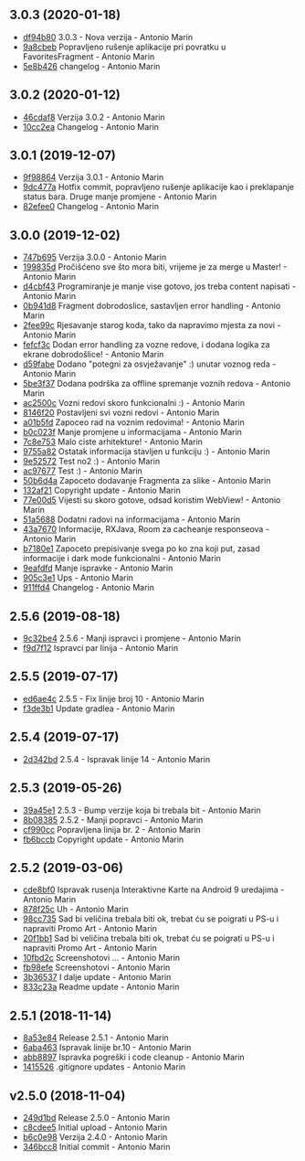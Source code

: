 ## 3.0.3 (2020-01-18)

* [df94b80](https://github.com/marinantonio/android-splitbus/commit/df94b8034dca4ea0eb64cc70b6e60632feb8e4ee) 3.0.3 - Nova verzija - Antonio Marin
* [9a8cbeb](https://github.com/marinantonio/android-splitbus/commit/9a8cbebed5c46c28fe3052814296525c20c63c65) Popravljeno rušenje aplikacije pri povratku u FavoritesFragment - Antonio Marin
* [5e8b426](https://github.com/marinantonio/android-splitbus/commit/5e8b4263047a8c90e9a2c60ec7dc099fc90ab72a) changelog - Antonio Marin


## 3.0.2 (2020-01-12)

* [46cdaf8](https://github.com/marinantonio/android-splitbus/commit/46cdaf82e8ff6b7a3da7c977b38dbd91f1f160c0) Verzija 3.0.2 - Antonio Marin
* [10cc2ea](https://github.com/marinantonio/android-splitbus/commit/10cc2eac64c3aa6313ab7c68a58be253f453c2d1) Changelog - Antonio Marin


## 3.0.1 (2019-12-07)

* [9f98864](https://github.com/marinantonio/android-splitbus/commit/9f98864e364fca6d17013df003ef479cd0fa7d27) Verzija 3.0.1 - Antonio Marin
* [9dc477a](https://github.com/marinantonio/android-splitbus/commit/9dc477a25cc7ccedd3eb881b05291865b959103d) Hotfix commit, popravljeno rušenje aplikacije kao i preklapanje status bara. Druge manje promjene - Antonio Marin
* [82efee0](https://github.com/marinantonio/android-splitbus/commit/82efee02a7672c39385546c2f7498ccfa5e56209) Changelog - Antonio Marin


## 3.0.0 (2019-12-02)

* [747b695](https://github.com/marinantonio/android-splitbus/commit/747b6954be27fe995645f983f1c8a44177d5dc64) Verzija 3.0.0 - Antonio Marin
* [199835d](https://github.com/marinantonio/android-splitbus/commit/199835dc11811ab0745ff9564be5dd582c20013d) Pročišćeno sve što mora biti, vrijeme je za merge u Master! - Antonio Marin
* [d4cbf43](https://github.com/marinantonio/android-splitbus/commit/d4cbf435035e34b29cd2aab58d7a76e9efdf6bf3) Programiranje je manje vise gotovo, jos treba content napisati - Antonio Marin
* [0b941d8](https://github.com/marinantonio/android-splitbus/commit/0b941d85e224a136e28569183b92bb3a1ab50e99) Fragment dobrodoslice, sastavljen error handling - Antonio Marin
* [2fee99c](https://github.com/marinantonio/android-splitbus/commit/2fee99c96e41531de0976e9542b7809631b22e9c) Rjesavanje starog koda, tako da napravimo mjesta za novi - Antonio Marin
* [fefcf3c](https://github.com/marinantonio/android-splitbus/commit/fefcf3ce3c616d4ba74dcc725f28ac368ba1c0ef) Dodan error handling za vozne redove, i dodana logika za ekrane dobrodošlice! - Antonio Marin
* [d59fabe](https://github.com/marinantonio/android-splitbus/commit/d59fabe891287b12c14911b63f8546ca93324f8f) Dodano "potegni za osvježavanje" :) unutar voznog reda - Antonio Marin
* [5be3f37](https://github.com/marinantonio/android-splitbus/commit/5be3f37cdc0788ab21db10a83205b23f9770d7bf) Dodana podrška za offline spremanje voznih redova - Antonio Marin
* [ac2500c](https://github.com/marinantonio/android-splitbus/commit/ac2500cd5b28a4818f2aa09f7a7fc81a68075a5e) Vozni redovi skoro funkcionalni :) - Antonio Marin
* [8146f20](https://github.com/marinantonio/android-splitbus/commit/8146f20b6c2f1096a39d2f2ee9ddbecb625d4847) Postavljeni svi vozni redovi - Antonio Marin
* [a01b5fd](https://github.com/marinantonio/android-splitbus/commit/a01b5fd9bf43a76d7a4e1ecdfb8d5bbafff1b557) Zapoceo rad na voznim redovima! - Antonio Marin
* [b0c023f](https://github.com/marinantonio/android-splitbus/commit/b0c023fe04434aa9820293c1306d7abe857bebe9) Manje promjene u informacijama - Antonio Marin
* [7c8e753](https://github.com/marinantonio/android-splitbus/commit/7c8e75334cb711e03f36d9b9f5446003ff97c2a0) Malo ciste arhitekture! - Antonio Marin
* [9755a82](https://github.com/marinantonio/android-splitbus/commit/9755a82b52d3ff7fd142c6ce6f2f551ca0e261b6) Ostatak informacija stavljen u funkciju :) - Antonio Marin
* [9e52572](https://github.com/marinantonio/android-splitbus/commit/9e52572baf3df3f8cae912c778654859a07f8682) Test no2 :) - Antonio Marin
* [ac97677](https://github.com/marinantonio/android-splitbus/commit/ac97677000cce7e7dcd70849aceeaa95a030d559) Test :) - Antonio Marin
* [50b6d4a](https://github.com/marinantonio/android-splitbus/commit/50b6d4ab52d13da0ef47697b584869b7b5822879) Zapoceto dodavanje Fragmenta za slike - Antonio Marin
* [132af21](https://github.com/marinantonio/android-splitbus/commit/132af213ce6de4764e69ad9519d5be29d80f1ded) Copyright update - Antonio Marin
* [77e00d5](https://github.com/marinantonio/android-splitbus/commit/77e00d58ee3e42479db23d93590a21fe25128115) Vijesti su skoro gotove, odsad koristim WebView! - Antonio Marin
* [51a5688](https://github.com/marinantonio/android-splitbus/commit/51a568801749c87a88ef278de13744db4b1cd26f) Dodatni radovi na informacijama - Antonio Marin
* [43a7670](https://github.com/marinantonio/android-splitbus/commit/43a76709ba417d02546ed676a5fc96bc1255d743) Informacije, RXJava, Room za cacheanje responseova - Antonio Marin
* [b7180e1](https://github.com/marinantonio/android-splitbus/commit/b7180e10669cab9f8ed5bee025018049db627cd1) Zapoceto prepisivanje svega po ko zna koji put, zasad informacije i dark mode funkcionalni - Antonio Marin
* [9eafdfd](https://github.com/marinantonio/android-splitbus/commit/9eafdfd80a2b59b7c58e0a02145617318d6b0f66) Manje ispravke - Antonio Marin
* [905c3e1](https://github.com/marinantonio/android-splitbus/commit/905c3e151f170ace7bdfe9112104004b94c271db) Ups - Antonio Marin
* [911ffd4](https://github.com/marinantonio/android-splitbus/commit/911ffd49a975ff39142bd60e5649799539900f92) Changelog - Antonio Marin


## 2.5.6 (2019-08-18)

* [9c32be4](https://github.com/marinantonio/android-splitbus/commit/9c32be492a040b030d52d973442ce4314461cf21) 2.5.6 - Manji ispravci i promjene - Antonio Marin
* [f9d7f12](https://github.com/marinantonio/android-splitbus/commit/f9d7f12e75a440c18b611e97c1577fe2fc70f46c) Ispravci par linija - Antonio Marin


## 2.5.5 (2019-07-17)

* [ed6ae4c](https://github.com/marinantonio/android-splitbus/commit/ed6ae4c9e159e4c8096a542551994706ade2d378) 2.5.5 - Fix linije broj 10 - Antonio Marin
* [f3de3b1](https://github.com/marinantonio/android-splitbus/commit/f3de3b133e01b5deb978f405ac89b45b80b60059) Update gradlea - Antonio Marin


## 2.5.4 (2019-07-17)

* [2d342bd](https://github.com/marinantonio/android-splitbus/commit/2d342bd5d9a76df9715c973b05e60917f843f5c0) 2.5.4 - Ispravak linije 14 - Antonio Marin


## 2.5.3 (2019-05-26)

* [39a45e1](https://github.com/marinantonio/android-splitbus/commit/39a45e1aa82308db35280dfb82390e7b8656acab) 2.5.3 - Bump verzije koja bi trebala bit - Antonio Marin
* [8b08385](https://github.com/marinantonio/android-splitbus/commit/8b083850f153c9292455a607d0ca8f7220e63da0) 2.5.2 - Manji popravci - Antonio Marin
* [cf990cc](https://github.com/marinantonio/android-splitbus/commit/cf990cc70abf24138b5bee3642584ac6b0a9a19d) Popravljena linija br. 2 - Antonio Marin
* [fb6bccb](https://github.com/marinantonio/android-splitbus/commit/fb6bccbac8553a6f9fc1362ab800e692cde9453d) Copyright update - Antonio Marin


## 2.5.2 (2019-03-06)

* [cde8bf0](https://github.com/marinantonio/android-splitbus/commit/cde8bf0eedc8727b154d4420d56cfa16dd9d9bc2) Ispravak rusenja Interaktivne Karte na Android 9 uredajima - Antonio Marin
* [878f25c](https://github.com/marinantonio/android-splitbus/commit/878f25c19264ed36c22f5765efdd66f3d9b48b04) Uh - Antonio Marin
* [98cc735](https://github.com/marinantonio/android-splitbus/commit/98cc73566373bccc4c91db317467fd311e90ac4e) Sad bi veličina trebala biti ok, trebat ću se poigrati u PS-u i napraviti Promo Art - Antonio Marin
* [20f1bb1](https://github.com/marinantonio/android-splitbus/commit/20f1bb1c8995b0facf6326dafcfe990ead3f1d32) Sad bi veličina trebala biti ok, trebat ću se poigrati u PS-u i napraviti Promo Art - Antonio Marin
* [10fbd2c](https://github.com/marinantonio/android-splitbus/commit/10fbd2cddee2a806f2728900cf38ad5d4fd4168e) Screenshotovi ... - Antonio Marin
* [fb98efe](https://github.com/marinantonio/android-splitbus/commit/fb98efe21437f5ab83ee18c82910faeb956fceae) Screenshotovi - Antonio Marin
* [3b36537](https://github.com/marinantonio/android-splitbus/commit/3b36537157224b86f36cb665f21c4c7561ede019) I dalje update - Antonio Marin
* [833c23a](https://github.com/marinantonio/android-splitbus/commit/833c23aaf2cb261f26c063f3c0276b95a1d23531) Readme update - Antonio Marin


## 2.5.1 (2018-11-14)

* [8a53e84](https://github.com/marinantonio/android-splitbus/commit/8a53e8433f89214f8193221cd70313a1ec381f70) Release 2.5.1 - Antonio Marin
* [6aba463](https://github.com/marinantonio/android-splitbus/commit/6aba4631069d29e96d6c0119b3a25d25e6366d19) Ispravak linije br.10 - Antonio Marin
* [abb8897](https://github.com/marinantonio/android-splitbus/commit/abb88975f8dfe89418b1c40154fdd32c5d9ae9b5) Ispravka pogreški i code cleanup - Antonio Marin
* [1415526](https://github.com/marinantonio/android-splitbus/commit/141552694b445c02582db5e646f52a4491d912eb) .gitignore updates - Antonio Marin


## v2.5.0 (2018-11-04)

* [249d1bd](https://github.com/marinantonio/android-splitbus/commit/249d1bdfbe5205acc3b1a1c0735baa96ae7b48e8) Release 2.5.0 - Antonio Marin
* [c8cdee5](https://github.com/marinantonio/android-splitbus/commit/c8cdee5535df8bdacbc7e89b65b6e4bb06fce725) Initial upload - Antonio Marin
* [b6c0e98](https://github.com/marinantonio/android-splitbus/commit/b6c0e98f37116abea71731a6999639c35aeb0282) Verzija 2.4.0 - Antonio Marin
* [346bcc8](https://github.com/marinantonio/android-splitbus/commit/346bcc896db6767ba5f245c0e13ee0fab5ab4552) Initial commit - Antonio Marin


